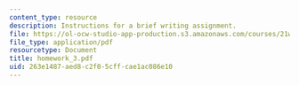 ```yaml
---
content_type: resource
description: Instructions for a brief writing assignment.
file: https://ol-ocw-studio-app-production.s3.amazonaws.com/courses/21w-730-2-the-creative-spark-fall-2004/263e1487aed8c2f05cffcae1ac086e10_homework_3.pdf
file_type: application/pdf
resourcetype: Document
title: homework_3.pdf
uid: 263e1487-aed8-c2f0-5cff-cae1ac086e10
---
```

